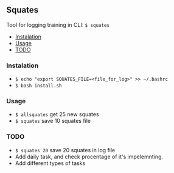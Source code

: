 ## Squates

Tool for logging training in CLI: `$ squates`  

* [Instalation](#instalation)  
* [Usage](#usage) 
* [TODO](#todo)

### Instalation
- `$ echo "export SQUATES_FILE=<file_for_log>" >> ~/.bashrc`
- `$ bash install.sh`

### Usage
- `$ allsquates` get 25 new squates
- `$ squates` save 10 squates file

### TODO
- `$ squates 20` save 20 squates in log file
- Add daily task, and check procentage of it's impelemnting.
- Add different types of tasks